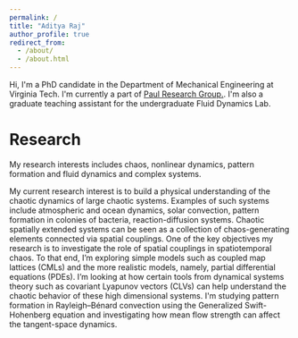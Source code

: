```yaml
---
permalink: /
title: "Aditya Raj"
author_profile: true
redirect_from: 
  - /about/
  - /about.html
---
```


Hi, I'm a PhD candidate in the Department of Mechanical Engineering at Virginia Tech. I'm currently a part of <u><a href="https://paul.me.vt.edu">Paul Research Group</a>.</u>. I'm also a graduate teaching assistant for the undergraduate Fluid Dynamics Lab.

Research
======
My research interests includes chaos, nonlinear dynamics, pattern formation and fluid dynamics and complex systems. 

My current research interest is to build a physical understanding of the chaotic dynamics of large chaotic systems. Examples of such systems include atmospheric and ocean dynamics, solar convection, pattern formation in colonies of bacteria, reaction-diffusion systems. Chaotic spatially extended systems can be seen as a collection of chaos-generating elements connected via spatial couplings. One of the key objectives my research is to investigate the role of spatial couplings in spatiotemporal chaos. To that end, I’m exploring simple models such as coupled map lattices (CMLs) and the more realistic models, namely, partial differential equations (PDEs). I’m looking at how certain tools from dynamical systems theory such as covariant Lyapunov vectors (CLVs) can help understand the chaotic behavior of these high dimensional systems. I'm studying pattern formation in Rayleigh–Bénard convection using the Generalized Swift-Hohenberg equation and investigating how mean flow strength can affect the tangent-space dynamics.
